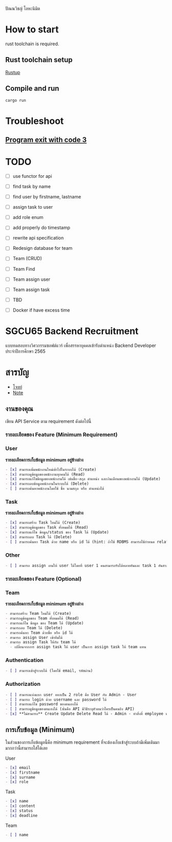 ปัณณวิชญ์ โลหะนิมิต

# How to start
rust toolchain is required.
## Rust toolchain setup
[Rustup](https://www.rust-lang.org/learn/get-started)

## Compile and run
```sh
cargo run
```

# Troubleshoot
## [Program exit with code 3](https://github.com/diesel-rs/diesel/discussions/2947)

# TODO
- [ ] use functor for api
- [ ] find task by name
- [ ] find user by firstname, lastname
- [ ] assign task to user
- [ ] add role enum
- [ ] add properly do timestamp
- [ ] rewrite api specification
- [ ] Redesign database for team
- [ ] Team (CRUD)
- [ ] Team Find
- [ ] Team assign user
- [ ] Team assign task
- [ ] TBD
- [ ] Docker if have excess time


# SGCU65 Backend Recruitment

แบบทดสอบทางวิศวกรรมซอฟต์แวร์ เพื่อสรรหาบุคคลเข้ารับตำแหน่ง Backend Developer ประจำปีการศึกษา 2565

# สารบัญ

- [โจทย์](#โจทย์)
- [Note](#Note)

## งานของคุณ

เขียน API Service ตาม requirement ดังต่อไปนี้

### รายละเอียดของ Feature (Minimum Requirement)

### User

**รายละเอียดการเก็บข้อมูล minimum อยู่ข้างล่าง**

```markdown
- [x] สามารถเพิ่มพนักงานใหม่เข้าไปในระบบได้ (Create)
- [x] สามารถดูข้อมูลของพนักงานทุกคนได้ (Read)
- [x] สามารถแก้ไขข้อมูลของพนักงานได้ เช่นชื่อ-สกุล ตำแหน่ง และเงินเดือนของพนักงานได้ (Update)
- [x] สามารถลบข้อมูลพนักงานในระบบได้ (Delete)
- [ ] สามารถค้นหาพนักงานโดยใช้ ชื่อ นามสกุล หรือ ตำแหน่งได้
```

### Task

**รายละเอียดการเก็บข้อมูล minimum อยู่ข้างล่าง**

```markdown
- [x] สามารถสร้าง Task ใหม่ได้ (Create)
- [x] สามารถดูข้อมูลของ Task ทั้งหมดได้ (Read)
- [x] สามารถแก้ไข ข้อมูล/status ของ Task ได้ (Update)
- [x] สามารถลบ Task ได้ (Delete)
- [ ] สามารถค้นหา Task ด้วย name หรือ id ได้ (hint: ถ้าใช้ RDBMS สามารถใช้กำหนด relation ของ model ได้)
```

### Other

```markdown
- [ ] สามารถ assign งานให้ user ได้โดยที่ user 1 คนสามารถรับได้หลายอันและ task 1 อันสามารถมีผู้รับผิดชอบได้หลายคน
```

### รายละเอียดของ Feature (Optional)

### Team

**รายละเอียดการเก็บข้อมูล minimum อยู่ข้างล่าง**

```markdown
- สามารถสร้าง Team ใหม่ได้ (Create)
- สามารถดูข้อมูลของ Team ทั้งหมดได้ (Read)
- สามารถแก้ไข ข้อมูล ของ Team ได้ (Update)
- สามารถลบ Team ได้ (Delete)
- สามารถค้นหา Team ด้วยชื่อ หรือ id ได้
- สามารถ assign User เข้าทีมได้
- สามารถ assign Task ให้กับ team ได้
  - เปลี่ยนจากการ assign task ให้ user เป็นการ assign task ให้ team แทน
```

### Authentication

```markdown
- [ ] สามารถเข้าสู่ระบบได้ (โดยใช้ email, รหัสผ่าน)
```

### Authorization

```markdown
- [ ] สามารถแบ่งแยก user ออกเป็น 2 role คือ User กับ Admin - User
- [ ] สามารถ login ด้วย username และ password ได้ 
- [ ] สามารถแก้ไข password ของตนเองได้ 
- [ ] สามารถดูข้อมูลของตนเองได้ (นั่นคือ API มีวิธีระบุตัวตนว่าใครเป็นคนยิง API) 
- [x] **ไม่สามารถ** Create Update Delete Read ได้ - Admin - ทำสิ่งที่ employee ทำได้ - สามารถ สิ่งที่ระบุไว้ 5 ข้อด้านบนได้ (ให้เฉพาะ HR ใช้งานเท่านั้น)
```

## การเก็บข้อมูล (Minimum)

ในส่วนของการเก็บข้อมูลนี้คือ minimum requirement ที่จะต้องเก็บเข้าสู่ระบบถ้ามีเพิ่มเติมมามากกว่านี้สามารถใส่ได้เลย

User

```markdown
- [x] email
- [x] firstname
- [x] surname
- [x] role
```

Task

```markdown
- [x] name
- [x] content
- [x] status
- [x] deadline
```

Team

```markdown
- [ ] name
```